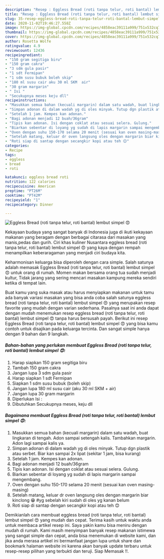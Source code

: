 ```yaml
---
description: "Resep : Eggless Bread (roti tanpa telur, roti bantal) lembut simpel 😍 Sempurna"
title: "Resep : Eggless Bread (roti tanpa telur, roti bantal) lembut simpel 😍 Sempurna"
slug: 35-resep-eggless-bread-roti-tanpa-telur-roti-bantal-lembut-simpel-sempurna
date: 2020-11-02T19:46:27.558Z
image: https://img-global.cpcdn.com/recipes/4858eac39111a999/751x532cq70/eggless-bread-roti-tanpa-telur-roti-bantal-lembut-simpel-😍-foto-resep-utama.jpg
thumbnail: https://img-global.cpcdn.com/recipes/4858eac39111a999/751x532cq70/eggless-bread-roti-tanpa-telur-roti-bantal-lembut-simpel-😍-foto-resep-utama.jpg
cover: https://img-global.cpcdn.com/recipes/4858eac39111a999/751x532cq70/eggless-bread-roti-tanpa-telur-roti-bantal-lembut-simpel-😍-foto-resep-utama.jpg
author: Rosetta Wolfe
ratingvalue: 4.9
reviewcount: 12436
recipeingredient:
- "150 gram segitiga biru"
- "150 gram cakra"
- "3 sdm gula pasir"
- "1 sdt Fermipan"
- "1 sdm susu bubuk boleh skip"
- "180 ml susu cair aku 30 ml SKM  air"
- "30 gram margarin"
- " Isi "
- "Secukupnya meses keju dll"
recipeinstructions:
- "Masukkan semua bahan (kecuali margarin) dalam satu wadah, buat lingkaran di tengah. Adon sampai setengah kalis. Tambahkan margarin. Adon lagi sampai kalis ya."
- "Simpan adonan di dalam wadah yg di oles minyak. Tutup dgn plastik atau serbet. Biar kan sampai 2x lipat (sekitar 1 jam, bisa kurang)"
- "Setelah 1 jam. Kempes kan adonan."
- "Bagi adonan menjadi 12 buah/36gram"
- "Tipis kan adonan. Isi dengan coklat atau sesuai selera. Gulung."
- "Biarkan sebentar di loyang yg sudah di lapis margarin sampai mengembang."
- "Oven dengan suhu 150-170 selama 20 menit (sesuai kan oven masing-masing)"
- "Setelah matang, keluar dr oven langsung oles dengan margarin biar kinclong 😁 #yg sebelah kiri sudah di oles yg kanan belum"
- "Roti siap di santap dengan secangkir kopi atau teh 😊"
categories:
- Recipe
tags:
- eggless
- bread
- roti

katakunci: eggless bread roti 
nutrition: 122 calories
recipecuisine: American
preptime: "PT26M"
cooktime: "PT42M"
recipeyield: "1"
recipecategory: Dinner

---
```



![Eggless Bread (roti tanpa telur, roti bantal) lembut simpel 😍](https://img-global.cpcdn.com/recipes/4858eac39111a999/751x532cq70/eggless-bread-roti-tanpa-telur-roti-bantal-lembut-simpel-😍-foto-resep-utama.jpg)

Kekayaan budaya yang sangat banyak di Indonesia juga di ikuti kekayaan makanan yang beragam dengan berbagai citarasa dari masakan yang manis,pedas dan gurih. Ciri khas kuliner Nusantara eggless bread (roti tanpa telur, roti bantal) lembut simpel 😍 yang kaya dengan rempah menampilkan keberaragaman yang menjadi ciri budaya kita.




Keharmonisan keluarga bisa diperoleh dengan cara simple. Salah satunya adalah memasak Eggless Bread (roti tanpa telur, roti bantal) lembut simpel 😍 untuk orang di rumah. Momen makan bersama orang tua sudah menjadi kultur, Tidak jarang yang sering mencari masakan kampung mereka sendiri ketika di tempat lain.

Buat kamu yang suka masak atau harus menyiapkan makanan untuk tamu ada banyak variasi masakan yang bisa anda coba salah satunya eggless bread (roti tanpa telur, roti bantal) lembut simpel 😍 yang merupakan resep favorite yang mudah dengan varian sederhana. Pasalnya saat ini anda dapat dengan mudah menemukan resep eggless bread (roti tanpa telur, roti bantal) lembut simpel 😍 tanpa harus bersusah payah.
Berikut ini resep Eggless Bread (roti tanpa telur, roti bantal) lembut simpel 😍 yang bisa kamu contoh untuk disajikan pada keluarga tercinta. Dan sangat simple hanya dengan 9 bahan dan 9 langkah.


<!--inarticleads1-->

##### Bahan-bahan yang perlukan membuat Eggless Bread (roti tanpa telur, roti bantal) lembut simpel 😍:

1. Harap siapkan 150 gram segitiga biru
1. Tambah 150 gram cakra
1. Jangan lupa 3 sdm gula pasir
1. Harap siapkan 1 sdt Fermipan
1. Siapkan 1 sdm susu bubuk (boleh skip)
1. Jangan lupa 180 ml susu cair (aku 30 ml SKM + air)
1. Jangan lupa 30 gram margarin
1. Diperlukan  Isi :
1. Dibutuhkan Secukupnya meses, keju dll




<!--inarticleads2-->

##### Bagaimana membuat  Eggless Bread (roti tanpa telur, roti bantal) lembut simpel 😍:

1. Masukkan semua bahan (kecuali margarin) dalam satu wadah, buat lingkaran di tengah. Adon sampai setengah kalis. Tambahkan margarin. Adon lagi sampai kalis ya.
1. Simpan adonan di dalam wadah yg di oles minyak. Tutup dgn plastik atau serbet. Biar kan sampai 2x lipat (sekitar 1 jam, bisa kurang)
1. Setelah 1 jam. Kempes kan adonan.
1. Bagi adonan menjadi 12 buah/36gram
1. Tipis kan adonan. Isi dengan coklat atau sesuai selera. Gulung.
1. Biarkan sebentar di loyang yg sudah di lapis margarin sampai mengembang.
1. Oven dengan suhu 150-170 selama 20 menit (sesuai kan oven masing-masing)
1. Setelah matang, keluar dr oven langsung oles dengan margarin biar kinclong 😁 #yg sebelah kiri sudah di oles yg kanan belum
1. Roti siap di santap dengan secangkir kopi atau teh 😊




Demikianlah cara membuat eggless bread (roti tanpa telur, roti bantal) lembut simpel 😍 yang mudah dan cepat. Terima kasih untuk waktu anda untuk membaca artikel resep ini. Saya yakin kamu bisa meniru dengan mudah di rumah. Kami masih menyimpan banyak resep makanan istimewa yang sangat simple dan cepat, anda bisa menemukan di website kami, dan jika anda merasa artikel ini bermanfaat jangan lupa untuk share dan bookmark halaman website ini karena akan banyak update terbaru untuk resep-resep pilihan yang terbukti dan teruji. Siap Memasak !!. 
